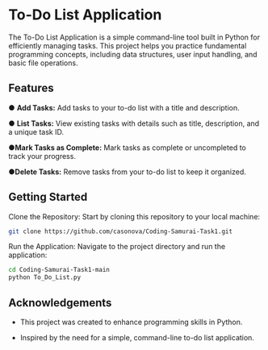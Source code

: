 
# To-Do List Application

The To-Do List Application is a simple command-line tool built in Python for efficiently managing tasks. This project helps you practice fundamental programming concepts, including data structures, user input handling, and basic file operations.



## Features

&#9679; **Add Tasks:** Add tasks to your to-do list with a title and description.

&#9679; **List Tasks:** View existing tasks with details such as title, description, and a unique task ID.

&#9679;**Mark Tasks as Complete:** Mark tasks as complete or uncompleted to track your progress.

&#9679;**Delete Tasks:** Remove tasks from your to-do list to keep it organized.
## Getting Started

Clone the Repository: Start by cloning this repository to your local machine:

```bash
git clone https://github.com/casonova/Coding-Samurai-Task1.git

```
Run the Application: Navigate to the project directory and run the application:

```bash
cd Coding-Samurai-Task1-main
python To_Do_List.py

```    
## Acknowledgements

 - This project was created to enhance programming skills in Python.

 - Inspired by the need for a simple, command-line to-do list application.


